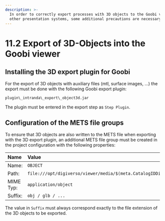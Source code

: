 ```yaml
---
description: >-
  In order to correctly export processes with 3D objects to the Goobi viewer or
  other presentation systems, some additional precautions are necessary.
---
```


# 11.2 Export of 3D-Objects into the Goobi viewer

## Installing the 3D export plugin for Goobi

For the export of 3D objects with auxiliary files \(mtl, surface images, ...\) the export must be done with the following Goobi export plugin:

```text
plugin\_intranda\_export\_object3d.jar
```

The plugin must be entered in the export step as `Step Plugin`.

## Configuration of the METS file groups

To ensure that 3D objects are also written to the METS file when exporting with the 3D export plugin, an additional METS file group must be created in the project configuration with the following properties:

| Name | Value |
| :--- | :--- |
| Name: | `OBJECT` |
| Path: | `file:///opt/digiverso/viewer/media/$(meta.CatalogIDDigital)/` |
| MIME Typ: | `application/object` |
| Suffix: | `obj / glb / ...` |

The value in `Suffix` must always correspond exactly to the file extension of the 3D objects to be exported.

